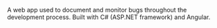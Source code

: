 A web app used to document and monitor bugs throughout the development process. Built with C# (ASP.NET framework) and Angular.